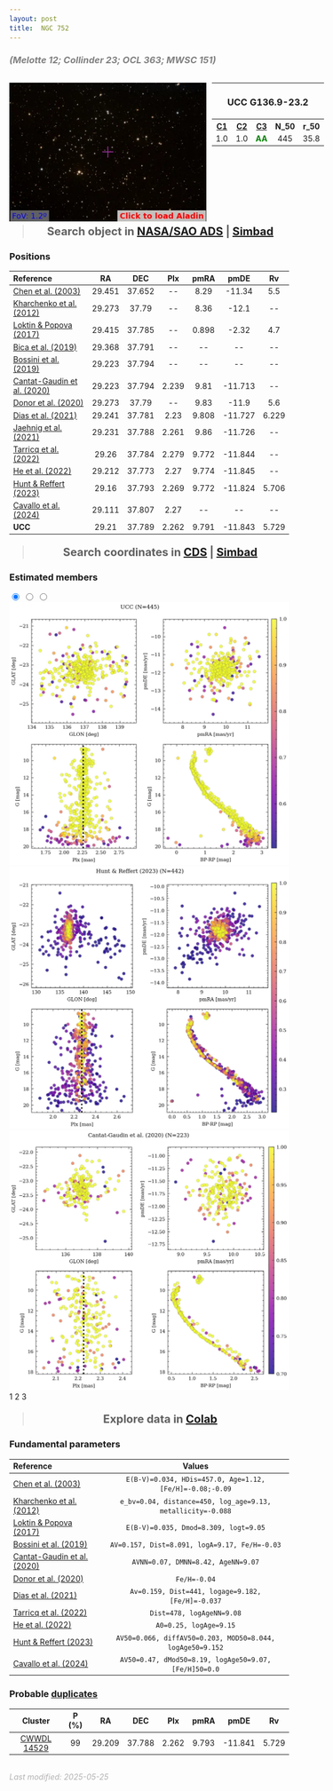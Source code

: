 ```yaml
---
layout: post
title:  NGC 752
---
```

<h3><span style="color: #808080;"><i>(Melotte 12; Collinder 23; OCL 363; MWSC 151)</i></span></h3><div style="display: flex; justify-content: space-between; width:720px;height:250px">
<div style="text-align: center;">

<!-- Static image + data attributes for FOV and target -->
<img id="aladin_img"
     data-umami-event="aladin_load"
     src="https://raw.githubusercontent.com/ucc23/Q2N/main/plots/ngc752_aladin.webp"
     alt="Click to load Aladin Lite" 
     style="width:355px;height:250px; cursor: pointer;"
     data-fov="1.193" 
     data-target="29.21 37.789"/>
<!-- Div to contain Aladin Lite viewer -->
<div id="aladin-lite-div" style="width:355px;height:250px;display:none;"></div>
<!-- Aladin Lite script (will be loaded after the image is clicked) -->
<script src="{{ site.baseurl }}/scripts/aladin_load.js"></script>

</div>
<!-- Left block -->

<table style="text-align: center; width:355px;height:250px;">
  <!-- Row 1 (title) -->
  <tr>
    <td colspan="5"><h3>UCC G136.9-23.2</h3></td>
  </tr>
  <!-- Row 2 -->
  <tr>
    <th><a href="https://ucc.ar/faq#what-are-the-c1-c2-and-c3-parameters" title="Photometric class">C1</a></th>
    <th><a href="https://ucc.ar/faq#what-are-the-c1-c2-and-c3-parameters" title="Density class">C2</a></th>
    <th><a href="https://ucc.ar/faq#what-are-the-c1-c2-and-c3-parameters" title="Combined class">C3</a></th>
    <th><div title="Stars with membership probability >50%">N_50</div></th>
    <th><div title="Radius that contains half the members [arcmin]">r_50</div></th>
  </tr>
  <!-- Row 3 -->
  <tr>
    <td>1.0</td>
    <td>1.0</td>
    <td><span style="color: green; font-weight: bold;">A</span><span style="color: green; font-weight: bold;">A</span></td>
    <td>445</td>
    <td>35.8</td>
  </tr>
</table>
</div>

> <p style="text-align:center; font-weight: bold; font-size:20px">Search object in <a data-umami-event="nasa_search" href="https://ui.adsabs.harvard.edu/search/q=%20collection%3Aastronomy%20body%3A%22NGC%20752%22&sort=date%20desc%2C%20bibcode%20desc&p_=0" target="_blank">NASA/SAO ADS</a> | <a data-umami-event="simbad_search" href="https://simbad.cds.unistra.fr/simbad/sim-id-refs?Ident=ngc752" target="_blank">Simbad</a></p>


### Positions

| Reference    | RA    | DEC   | Plx  | pmRA  | pmDE   |  Rv  |
| :---         | :---: | :---: | :---: | :---: | :---: | :---: |
|[Chen et al. (2003)](https://ui.adsabs.harvard.edu/abs/2003AJ....125.1397C) | 29.451 | 37.652 | -- | 8.29 | -11.34 | 5.5 |
|[Kharchenko et al. (2012)](https://ui.adsabs.harvard.edu/abs/2012A%26A...543A.156K) | 29.273 | 37.79 | -- | 8.36 | -12.1 | -- |
|[Loktin & Popova (2017)](https://ui.adsabs.harvard.edu/abs/2017AstBu..72..257L) | 29.415 | 37.785 | -- | 0.898 | -2.32 | 4.7 |
|[Bica et al. (2019)](https://ui.adsabs.harvard.edu/abs/2019AJ....157...12B) | 29.368 | 37.791 | -- | -- | -- | -- |
|[Bossini et al. (2019)](https://ui.adsabs.harvard.edu/abs/2019A%26A...623A.108B) | 29.223 | 37.794 | -- | -- | -- | -- |
|[Cantat-Gaudin et al. (2020)](https://ui.adsabs.harvard.edu/abs/2020A%26A...640A...1C) | 29.223 | 37.794 | 2.239 | 9.81 | -11.713 | -- |
|[Donor et al. (2020)](https://ui.adsabs.harvard.edu/abs/2020AJ....159..199D) | 29.273 | 37.79 | -- | 9.83 | -11.9 | 5.6 |
|[Dias et al. (2021)](https://ui.adsabs.harvard.edu/abs/2021MNRAS.504..356D) | 29.241 | 37.781 | 2.23 | 9.808 | -11.727 | 6.229 |
|[Jaehnig et al. (2021)](https://ui.adsabs.harvard.edu/abs/2021ApJ...923..129J) | 29.231 | 37.788 | 2.261 | 9.86 | -11.726 | -- |
|[Tarricq et al. (2022)](https://ui.adsabs.harvard.edu/abs/2022A%26A...659A..59T) | 29.26 | 37.784 | 2.279 | 9.772 | -11.844 | -- |
|[He et al. (2022)](https://ui.adsabs.harvard.edu/abs/2022ApJS..262....7H) | 29.212 | 37.773 | 2.27 | 9.774 | -11.845 | -- |
|[Hunt & Reffert (2023)](https://ui.adsabs.harvard.edu/abs/2023A%26A...673A.114H) | 29.16 | 37.793 | 2.269 | 9.772 | -11.824 | 5.706 |
|[Cavallo et al. (2024)](https://ui.adsabs.harvard.edu/abs/2024AJ....167...12C) | 29.111 | 37.807 | 2.27 | -- | -- | -- |
| **UCC** |29.21 | 37.789 | 2.262 | 9.791 | -11.843 | 5.729 |

> <p style="text-align:center; font-weight: bold; font-size:20px">Search coordinates in <a data-umami-event="cds_coord_search" href="https://cdsportal.u-strasbg.fr/?target=29.21,+37.789" target="_blank">CDS</a> | <a data-umami-event="simbad_coord_search" href="https://simbad.cds.unistra.fr/mobile/object_list.html?coord=29.21%2037.789&output=json&radius=5&userEntry=ngc752" target="_blank">Simbad</a></p>

### Estimated members

<div class="carousel">
<input type="radio" name="radio-btn" id="slide1" checked>
<input type="radio" name="radio-btn" id="slide2">
<input type="radio" name="radio-btn" id="slide3">
<div class="slides">
<div class="slide">
<a href="https://raw.githubusercontent.com/ucc23/Q2N/main/plots/ngc752.webp" target="_blank">
<img src="https://raw.githubusercontent.com/ucc23/Q2N/main/plots/ngc752.webp" alt="NGC 752 UCC">
</a>
</div>
<div class="slide">
<a href="https://raw.githubusercontent.com/ucc23/Q2N/main/plots/ngc752_HUNT23.webp" target="_blank">
<img src="https://raw.githubusercontent.com/ucc23/Q2N/main/plots/ngc752_HUNT23.webp" alt="NGC 752 HUNT23">
</a>
</div>
<div class="slide">
<a href="https://raw.githubusercontent.com/ucc23/Q2N/main/plots/ngc752_CANTAT20.webp" target="_blank">
<img src="https://raw.githubusercontent.com/ucc23/Q2N/main/plots/ngc752_CANTAT20.webp" alt="NGC 752 CANTAT20">
</a>
</div>
</div>
<div class="indicators">
<label for="slide1">1</label>
<label for="slide2">2</label>
<label for="slide3">3</label>
</div>
</div>


> <p style="text-align:center; font-weight: bold; font-size:20px">Explore data in <a data-umami-event="colab" href="https://colab.research.google.com/github/ucc23/ucc/blob/main/assets/notebook.ipynb" target="_blank">Colab</a></p>


### Fundamental parameters

| Reference |  Values |
| :---         |     :---:      |
| [Chen et al. (2003)](https://ui.adsabs.harvard.edu/abs/2003AJ....125.1397C) | `E(B-V)=0.034, HDis=457.0, Age=1.12, [Fe/H]=-0.08;-0.09` |
| [Kharchenko et al. (2012)](https://ui.adsabs.harvard.edu/abs/2012A%26A...543A.156K) | `e_bv=0.04, distance=450, log_age=9.13, metallicity=-0.088` |
| [Loktin & Popova (2017)](https://ui.adsabs.harvard.edu/abs/2017AstBu..72..257L) | `E(B-V)=0.035, Dmod=8.309, logt=9.05` |
| [Bossini et al. (2019)](https://ui.adsabs.harvard.edu/abs/2019A%26A...623A.108B) | `AV=0.157, Dist=8.091, logA=9.17, Fe/H=-0.03` |
| [Cantat-Gaudin et al. (2020)](https://ui.adsabs.harvard.edu/abs/2020A%26A...640A...1C) | `AVNN=0.07, DMNN=8.42, AgeNN=9.07` |
| [Donor et al. (2020)](https://ui.adsabs.harvard.edu/abs/2020AJ....159..199D) | `Fe/H=-0.04` |
| [Dias et al. (2021)](https://ui.adsabs.harvard.edu/abs/2021MNRAS.504..356D) | `Av=0.159, Dist=441, logage=9.182, [Fe/H]=-0.037` |
| [Tarricq et al. (2022)](https://ui.adsabs.harvard.edu/abs/2022A%26A...659A..59T) | `Dist=478, logAgeNN=9.08` |
| [He et al. (2022)](https://ui.adsabs.harvard.edu/abs/2022ApJS..262....7H) | `A0=0.25, logAge=9.15` |
| [Hunt & Reffert (2023)](https://ui.adsabs.harvard.edu/abs/2023A%26A...673A.114H) | `AV50=0.066, diffAV50=0.203, MOD50=8.044, logAge50=9.152` |
| [Cavallo et al. (2024)](https://ui.adsabs.harvard.edu/abs/2024AJ....167...12C) | `AV50=0.47, dMod50=8.19, logAge50=9.07, [Fe/H]50=0.0` |

### Probable <a href="https://ucc.ar/faq#how-are-probable-duplicates-identified" title="See FAQ for definition of proximity">duplicates</a>

| Cluster | P (%) | RA    | DEC   | Plx   | pmRA  | pmDE  | Rv    |
| :---:   | :---: | :---: | :---: | :---: | :---: | :---: | :---: |
|[CWWDL 14529](/_clusters/cwwdl14529/)| 99 | 29.209 | 37.788 | 2.262 | 9.793 | -11.841 | 5.729 |


<br>
<font color="b3b1b1"><i>Last modified: 2025-05-25</i></font>
